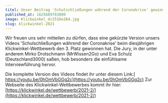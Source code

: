 ```yaml
---
titel: Unser Beitrag 'Schulschließungen während der Coronakrise' gewinnt den 3. Platz beim Klickwinkel-Wettbewerb
published_at: 1625689783800
image: Klickwinkel_dc2516e284.jpg
slug: klickwinkel-2021
---
```


Wir freuen uns sehr mitteilen zu dürfen, dass eine gekürzte Version unsers Videos 'Schulschließungen während der Coronakrise' beim diesjährigen Klickwinkel-Wettbewerb den 3. Platz gewonnen hat. Die Jury, in der unter anderem Mirko Drotschmann (MrWissen2Go) und Eva Schulz (Deutschland3000) saßen, hob besonders die einfühlsame Interviewführung hervor.

Die komplette Version des Videos findet ihr unter diesem Link:[ https://youtu.be/0hOmVbGGg2c](https://youtu.be/0hOmVbGGg2c)
Zur Webseite des Klickwinkel-Wettbewerbes kommt ihr hier: [https://klickwinkel.de/wettbewerb/2021-2/](https://klickwinkel.de/wettbewerb/2021-2/)
